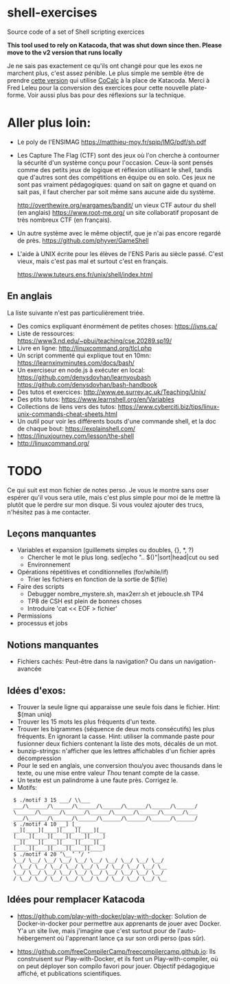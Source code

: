 # shell-exercises

Source code of a set of Shell scripting exercices

**This tool used to rely on Katacoda, that was shut down since then.
Please move to the v2 version that runs locally**


Je ne sais pas exactement ce qu'ils ont changé pour que les exos ne
marchent plus, c'est assez pénible. Le plus simple me semble être de
prendre [cette version](https://github.com/UGLimusic/decouverte_shell)
qui utilise [CoCalc](https://cocalc.com/) à la place de Katacoda.
Merci à Fred Leleu pour la conversion des exercices pour cette
nouvelle plate-forme. Voir aussi plus bas pour des réflexions sur la
technique.

# Aller plus loin:

- Le poly de l'ENSIMAG https://matthieu-moy.fr/spip/IMG/pdf/sh.pdf

- Les Capture The Flag (CTF) sont des jeux où l'on cherche à
  contourner la sécurité d'un système conçu pour l'occasion. Ceux-là
  sont pensés comme des petits jeux de logique et réflexion utilisant le
  shell, tandis que d'autres sont des compétitions en équipe ou en
  solo. Ces jeux ne sont pas vraiment pédagogiques: quand on sait on
  gagne et quand on sait pas, il faut chercher par soit même sans
  aucune aide du système.

  http://overthewire.org/wargames/bandit/ un vieux CTF autour du shell (en anglais)
  https://www.root-me.org/ un site collaboratif proposant de très nombreux CTF (en français). 

- Un autre système avec le même objectif, que je n'ai pas encore
  regardé de près. https://github.com/phyver/GameShell

- L'aide à UNIX écrite pour les élèves de l'ENS Paris au siècle passé.
  C'est vieux, mais c'est pas mal et surtout c'est en français.

  https://www.tuteurs.ens.fr/unix/shell/index.html

## En anglais

La liste suivante n'est pas particulièrement triée.

- Des comics expliquant énormément de petites choses: https://jvns.ca/
- Liste de ressources: https://www3.nd.edu/~pbui/teaching/cse.20289.sp19/
- Livre en ligne: http://linuxcommand.org/tlcl.php
- Un script commenté qui explique tout en 10mn: https://learnxinyminutes.com/docs/bash/
- Un exerciseur en node.js à exécuter en local:
  https://github.com/denysdovhan/learnyoubash
  https://github.com/denysdovhan/bash-handbook
- Des tutos et exercices: http://www.ee.surrey.ac.uk/Teaching/Unix/
- Des ptits tutos: https://www.learnshell.org/en/Variables
- Collections de liens vers des tutos: https://www.cyberciti.biz/tips/linux-unix-commands-cheat-sheets.html
- Un outil pour voir les différents bouts d'une commande shell, et la
  doc de chaque bout: https://explainshell.com/
- https://linuxjourney.com/lesson/the-shell 
- http://linuxcommand.org/

# TODO

Ce qui suit est mon fichier de notes perso. Je vous le montre sans
oser espérer qu'il vous sera utile, mais c'est plus simple pour moi de
le mettre là plutôt que le perdre sur mon disque. Si vous voulez
ajouter des trucs, n'hésitez pas à me contacter.

## Leçons manquantes

* Variables et expansion (guillemets simples ou doubles, {}, *, ?)
  - Chercher le mot le plus long. sed|echo ".. $()"|sort|head|cut ou sed
  - Environnement
* Opérations répétitives et conditionnelles (for/while/if)
  - Trier les fichiers en fonction de la sortie de $(file)
* Faire des scripts
  - Debugger nombre_mystere.sh, max2err.sh et jeboucle.sh TP4
  - TP8 de CSH est plein de bonnes choses
  - Introduire 'cat << EOF > fichier'
* Permissions
* processus et jobs

## Notions manquantes

* Fichiers cachés: Peut-être dans la navigation? Ou dans un navigation-avancée


## Idées d'exos:

* Trouver la seule ligne qui apparaisse une seule fois dans le fichier. Hint: $(man uniq)
* Trouver les 15 mots les plus fréquents d'un texte. 
* Trouver les bigrammes (séquence de deux mots consécutifs) les plus
  fréquents. En ignorant la casse.
  Hint: utiliser la commande paste pour fusionner deux fichiers contenant la liste des mots, décalés de un mot.
* bunzip-strings: n'afficher que les lettres affichables d'un fichier après décompression
* Pour le sed en anglais, une conversion thou/you avec thousands dans
  le texte, ou une mise entre valeur *Thou* tenant compte de la casse.
* Un texte est un palindrome à une faute près. Corrigez le.
* Motifs:
```
  $ ./motif 3 15 ___/ \\___
  ___/\______/\______/\______/\______/\______/\______/\______/
  \______/\______/\______/\______/\______/\______/\______/\___
  ___/\______/\______/\______/\______/\______/\______/\______/
  $ ./motif 4 10 __] [__
  __][____][____][____][____][__
  [____][____][____][____][____]
  __][____][____][____][____][__
  [____][____][____][____][____]
  $ ./motif 4 20 ’\__’ ’/ ’
  \__/ \__/ \__/ \__/ \__/ \__/ \__/ \__/ \__/ \__/
  / \__/ \__/ \__/ \__/ \__/ \__/ \__/ \__/ \__/ \__
  \__/ \__/ \__/ \__/ \__/ \__/ \__/ \__/ \__/ \__/
  / \__/ \__/ \__/ \__/ \__/ \__/ \__/ \__/ \__/ \__
```


## Idées pour remplacer Katacoda

- https://github.com/play-with-docker/play-with-docker: Solution de
  Docker-in-docker pour permettre aux apprenants de jouer avec Docker.
  Y'a un site live, mais j'imagine que c'est surtout pour de
  l'auto-hébergement où l'apprenant lance ça sur son ordi perso (pas
  sûr).

- https://github.com/freeCompilerCamp/freecompilercamp.github.io: Ils
  construisent sur Play-with-Docker, et ils font un
  Play-with-compiler, où on peut déployer son compilo favori pour
  jouer. Objectif pédagogique affiché, et publications scientifiques.